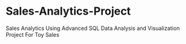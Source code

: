 # Sales-Analytics-Project
Sales Analytics Using Advanced SQL Data Analysis and Visualization Project For Toy Sales
